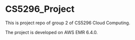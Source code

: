 # CS5296_Project
This is project repo of group 2 of CS5296 Cloud Computing.

The project is developed on AWS EMR 6.4.0.


